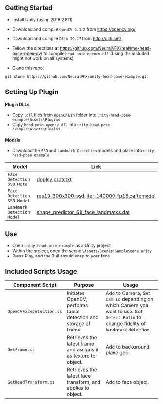 
## Getting Started
- Install Unity (using 2018.2.8f1)
- Download and compile `OpenCV 4.1.2` from https://opencv.org/
- Download and compile `Dlib 19.17` from http://dlib.net/

- Follow the directions at https://github.com/NeuralVFX/realtime-head-pose-open-cv/ to compile `head-pose-opencv.dll` (Using the included might not work on all systems)

- Clone this repo:

```bash
git clone https://github.com/NeuralVFX/unity-head-pose-example.git
```

## Setting Up Plugin

#### Plugin DLLs
- Copy `.dll` files from `OpenCV` `Bin` folder into `unity-head-pose-example\Assets\Plugins`
- Copy `head-pose-opencv.dll` into  `unity-head-pose-example\Assets\Plugins`
#### Models
- Download the `SSD` and `Landmark Detection` models and place into `unity-head-pose-example`

| **Model**                    | **Link**                                  |
|------------------------------|--------------------------------------------|
| `Face Detection SSD Meta`                   | [deploy.prototxt](https://github.com/spmallick/learnopencv/blob/master/FaceDetectionComparison/models/deploy.prototxt) |
| `Face Detection SSD Model`                  |    [res10_300x300_ssd_iter_140000_fp16.caffemodel](https://github.com/spmallick/learnopencv/raw/master/FaceDetectionComparison/models/res10_300x300_ssd_iter_140000_fp16.caffemodel)                                        |
| `Landmark Detection Model`     |      [shape_predictor_68_face_landmarks.dat](https://github.com/italojs/facial-landmarks-recognition-/blob/master/shape_predictor_68_face_landmarks.dat)|

## Use
- Open `unity-head-pose-example` as a Unity project
- Within the project, open the scene `\Assets\Scenes\SampleScene.unity`
- Press Play, and the Bull should snap to your face

## Included Scripts Usage


| **Component Script**         | **Purpose**                                                        |  **Usage**             |
|------------------------------|--------------------------------------------------------------------|-------------------------|
| `OpenCVFaceDetection.cs`     |  Initiates OpenCV, performs facial detection and storage of frame. |   Add to Camera, Set `Cam Id` depending on which Camera you want to use. Set `Detect Ratio` to change fidelity of landmark detection.                      |
| `GetFrame.cs`                |  Retrieves the latest frame and assigns it as texture to object.  |   Add to background plane geo.                      |
| `GetHeadTransform.cs`      |  Retrieves the latest face transform, and applies to object.       |   Add to face object.                   |

